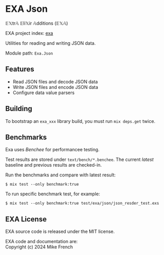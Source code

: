 # EXA Json

𝔼𝕏tr𝔸 𝔼li𝕏ir 𝔸dditions (𝔼𝕏𝔸)

EXA project index: [exa](https://github.com/red-jade/exa)

Utilities for reading and writing JSON data.

Module path: `Exa.Json`

## Features

- Read JSON files and decode JSON data
- Write JSON files and encode JSON data
- Configure data value parsers

## Building

To bootstrap an `exa_xxx` library build, 
you must run `mix deps.get` twice.

## Benchmarks

Exa uses _Benchee_ for performancee testing.

Test results are stored under `text/bench/*.benchee`.
The current _latest_ baseline and previous results are checked-in.

Run the benchmarks and compare with latest result:

`$ mix test --only benchmark:true`

To run specific benchmark test, for example:

`$ mix test --only benchmark:true test/exa/json/json_resder_test.exs`

## EXA License

EXA source code is released under the MIT license.

EXA code and documentation are:<br>
Copyright (c) 2024 Mike French

